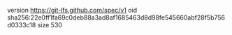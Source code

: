 version https://git-lfs.github.com/spec/v1
oid sha256:22e0ff1fa69c0deb88a3ad8af1685463d8d98fe545660abf28f5b756d0333c18
size 530
